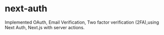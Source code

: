 # next-auth
Implemented OAuth, Email Verification, Two factor verification (2FA),using Next Auth, Next.js with server actions.
